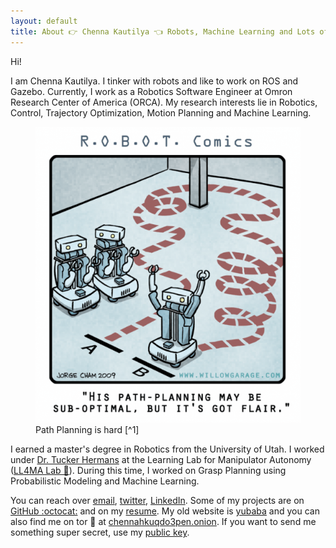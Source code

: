 ```yaml
---
layout: default
title: About 👉 Chenna Kautilya 👈 Robots, Machine Learning and Lots of Hacks.
---
```


Hi!

I am Chenna Kautilya. I tinker with robots and like to work on ROS and Gazebo.
Currently, I work as a Robotics Software Engineer at Omron Research Center of
America (ORCA). My research interests lie in Robotics, Control, Trajectory
Optimization, Motion Planning and Machine Learning.

<figure>
  <img src="/assets/images/path_planning_01.600h.png" alt="Path Planning is hard" class="center">
<figcaption markdown="1">Path Planning is hard [^1]
</figcaption>
</figure>

I earned a master's degree in Robotics from the University of Utah.
I worked under [Dr. Tucker Hermans](http://www.cs.utah.edu/~thermans/) at the
Learning Lab for Manipulator Autonomy ([LL4MA Lab 🦙](https://robot-learning.cs.utah.edu/)).
During this time, I worked on Grasp Planning using Probabilistic Modeling and
Machine Learning.

You can reach over [email](mailto:hi@chenna.me),
[twitter](https://twitter.com/{{site.twitter_username}}),
[LinkedIn](https://www.linkedin.com/in/{{site.linkedin_username}}). Some of my
projects are on [GitHub :octocat:](https://github.com/{{site.github_username}}) and on
my [resume](https://chenna.me/resume). My old
website is [yubaba](http://yubaba.herokuapp.com) and you can also find me on
tor 🧅 at [chennahkuqdo3pen.onion](http://chennahkuqdo3pen.onion/).
If you want to send me something super secret, use my [public key](https://keybase.io/hashb/pgp_keys.asc).

<!--
English  |:|&nbsp;  Kautilya
Telugu  |:|&nbsp;  కౌటిల్య
Kannada  |:|&nbsp;  ಕೌಟಿಲ್ಯ
Tamil  |:|&nbsp;  கௌடில்ய
Hindi  |:|&nbsp;  कौटिल्य
Japanese  |:|&nbsp;  コウティリア
Persian  |:|&nbsp; کوتلیا
-->

[^1]: This picture was taken from [Jorge Cham](http://phdcomics.com/)'s work for [Willow Garage](http://www.willowgarage.com/blog/2009/09/04/robot-comics-path-planning) as part of the R.O.B.O.T. Comics series.
